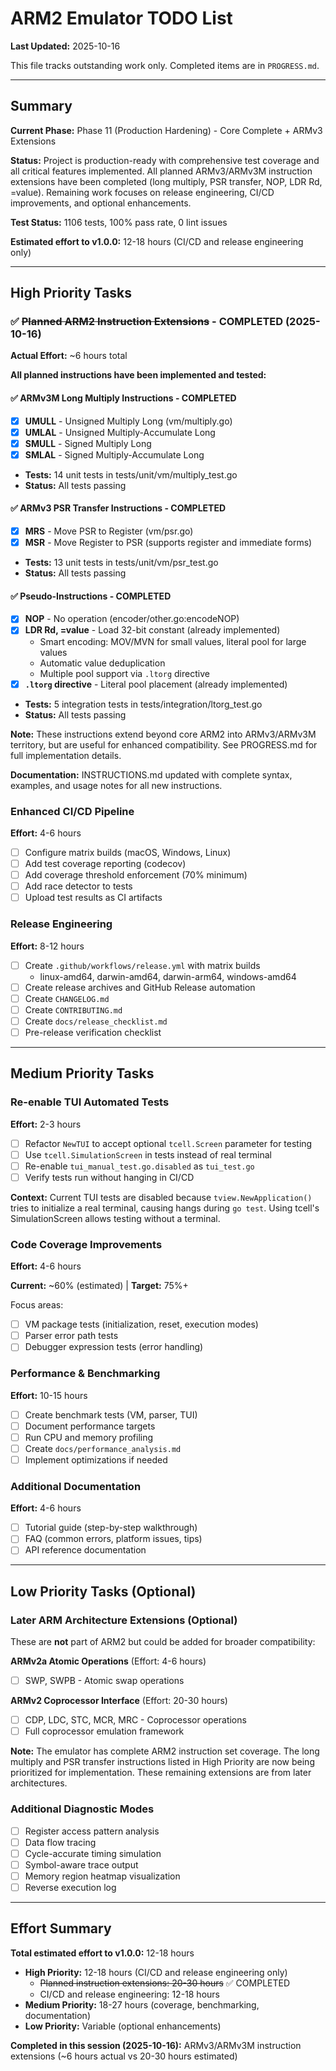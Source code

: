 # ARM2 Emulator TODO List

**Last Updated:** 2025-10-16

This file tracks outstanding work only. Completed items are in `PROGRESS.md`.

---

## Summary

**Current Phase:** Phase 11 (Production Hardening) - Core Complete + ARMv3 Extensions

**Status:** Project is production-ready with comprehensive test coverage and all critical features implemented. All planned ARMv3/ARMv3M instruction extensions have been completed (long multiply, PSR transfer, NOP, LDR Rd, =value). Remaining work focuses on release engineering, CI/CD improvements, and optional enhancements.

**Test Status:** 1106 tests, 100% pass rate, 0 lint issues

**Estimated effort to v1.0.0:** 12-18 hours (CI/CD and release engineering only)

---

## High Priority Tasks

### ✅ ~~Planned ARM2 Instruction Extensions~~ - COMPLETED (2025-10-16)
**Actual Effort:** ~6 hours total

**All planned instructions have been implemented and tested:**

#### ✅ ARMv3M Long Multiply Instructions - COMPLETED
- [x] **UMULL** - Unsigned Multiply Long (vm/multiply.go)
- [x] **UMLAL** - Unsigned Multiply-Accumulate Long
- [x] **SMULL** - Signed Multiply Long
- [x] **SMLAL** - Signed Multiply-Accumulate Long
- **Tests:** 14 unit tests in tests/unit/vm/multiply_test.go
- **Status:** All tests passing

#### ✅ ARMv3 PSR Transfer Instructions - COMPLETED
- [x] **MRS** - Move PSR to Register (vm/psr.go)
- [x] **MSR** - Move Register to PSR (supports register and immediate forms)
- **Tests:** 13 unit tests in tests/unit/vm/psr_test.go
- **Status:** All tests passing

#### ✅ Pseudo-Instructions - COMPLETED
- [x] **NOP** - No operation (encoder/other.go:encodeNOP)
- [x] **LDR Rd, =value** - Load 32-bit constant (already implemented)
  - Smart encoding: MOV/MVN for small values, literal pool for large values
  - Automatic value deduplication
  - Multiple pool support via `.ltorg` directive
- [x] **`.ltorg` directive** - Literal pool placement (already implemented)
- **Tests:** 5 integration tests in tests/integration/ltorg_test.go
- **Status:** All tests passing

**Note:** These instructions extend beyond core ARM2 into ARMv3/ARMv3M territory, but are useful for enhanced compatibility. See PROGRESS.md for full implementation details.

**Documentation:** INSTRUCTIONS.md updated with complete syntax, examples, and usage notes for all new instructions.

### Enhanced CI/CD Pipeline
**Effort:** 4-6 hours

- [ ] Configure matrix builds (macOS, Windows, Linux)
- [ ] Add test coverage reporting (codecov)
- [ ] Add coverage threshold enforcement (70% minimum)
- [ ] Add race detector to tests
- [ ] Upload test results as CI artifacts

### Release Engineering
**Effort:** 8-12 hours

- [ ] Create `.github/workflows/release.yml` with matrix builds
  - linux-amd64, darwin-amd64, darwin-arm64, windows-amd64
- [ ] Create release archives and GitHub Release automation
- [ ] Create `CHANGELOG.md`
- [ ] Create `CONTRIBUTING.md`
- [ ] Create `docs/release_checklist.md`
- [ ] Pre-release verification checklist

---

## Medium Priority Tasks

### Re-enable TUI Automated Tests
**Effort:** 2-3 hours

- [ ] Refactor `NewTUI` to accept optional `tcell.Screen` parameter for testing
- [ ] Use `tcell.SimulationScreen` in tests instead of real terminal
- [ ] Re-enable `tui_manual_test.go.disabled` as `tui_test.go`
- [ ] Verify tests run without hanging in CI/CD

**Context:** Current TUI tests are disabled because `tview.NewApplication()` tries to initialize a real terminal, causing hangs during `go test`. Using tcell's SimulationScreen allows testing without a terminal.

### Code Coverage Improvements
**Effort:** 4-6 hours

**Current:** ~60% (estimated) | **Target:** 75%+

Focus areas:
- [ ] VM package tests (initialization, reset, execution modes)
- [ ] Parser error path tests
- [ ] Debugger expression tests (error handling)

### Performance & Benchmarking
**Effort:** 10-15 hours

- [ ] Create benchmark tests (VM, parser, TUI)
- [ ] Document performance targets
- [ ] Run CPU and memory profiling
- [ ] Create `docs/performance_analysis.md`
- [ ] Implement optimizations if needed

### Additional Documentation
**Effort:** 4-6 hours

- [ ] Tutorial guide (step-by-step walkthrough)
- [ ] FAQ (common errors, platform issues, tips)
- [ ] API reference documentation

---

## Low Priority Tasks (Optional)

### Later ARM Architecture Extensions (Optional)

These are **not** part of ARM2 but could be added for broader compatibility:

**ARMv2a Atomic Operations** (Effort: 4-6 hours)
- [ ] SWP, SWPB - Atomic swap operations

**ARMv2 Coprocessor Interface** (Effort: 20-30 hours)
- [ ] CDP, LDC, STC, MCR, MRC - Coprocessor operations
- [ ] Full coprocessor emulation framework

**Note:** The emulator has complete ARM2 instruction set coverage. The long multiply and PSR transfer instructions listed in High Priority are now being prioritized for implementation. These remaining extensions are from later architectures.

### Additional Diagnostic Modes

- [ ] Register access pattern analysis
- [ ] Data flow tracing
- [ ] Cycle-accurate timing simulation
- [ ] Symbol-aware trace output
- [ ] Memory region heatmap visualization
- [ ] Reverse execution log

---

## Effort Summary

**Total estimated effort to v1.0.0:** 12-18 hours

- **High Priority:** 12-18 hours (CI/CD and release engineering only)
  - ~~Planned instruction extensions: 20-30 hours~~ ✅ COMPLETED
  - CI/CD and release engineering: 12-18 hours
- **Medium Priority:** 18-27 hours (coverage, benchmarking, documentation)
- **Low Priority:** Variable (optional enhancements)

**Completed in this session (2025-10-16):** ARMv3/ARMv3M instruction extensions (~6 hours actual vs 20-30 hours estimated)
